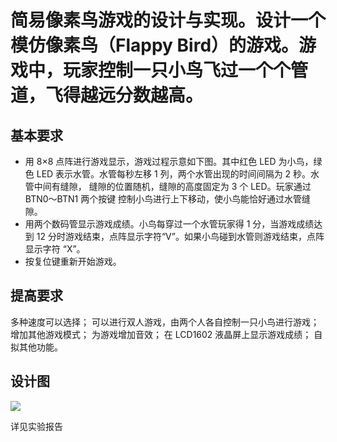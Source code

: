# 简易像素鸟游戏的设计与实现。设计一个模仿像素鸟（Flappy Bird）的游戏。游戏中，玩家控制一只小鸟飞过一个个管 道，飞得越远分数越高。

## 基本要求
- 用 8×8 点阵进行游戏显示，游戏过程示意如下图。其中红色 LED 为小鸟，绿色 LED 表示水管。水管每秒左移 1 列，两个水管出现的时间间隔为 2 秒。水管中间有缝隙， 缝隙的位置随机，缝隙的高度固定为 3 个 LED。玩家通过 BTN0～BTN1 两个按键 控制小鸟进行上下移动，使小鸟能恰好通过水管缝隙。
- 用两个数码管显示游戏成绩。小鸟每穿过一个水管玩家得 1 分，当游戏成绩达到 12 分时游戏结束，点阵显示字符“V”。如果小鸟碰到水管则游戏结束，点阵显示字符 “X”。
- 按复位键重新开始游戏。

## 提高要求
多种速度可以选择； 可以进行双人游戏，由两个人各自控制一只小鸟进行游戏； 增加其他游戏模式； 为游戏增加音效； 在 LCD1602 液晶屏上显示游戏成绩； 自拟其他功能。

## 设计图
![](https://github.com/jumormt/FlappyBird/master/blob/flappybird.jpg)

详见实验报告
